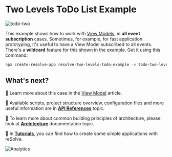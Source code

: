 # **Two Levels ToDo List Example**

![todo-two](https://user-images.githubusercontent.com/19663260/41165183-af6e4f02-6b45-11e8-9494-38aace0c518e.png)

This example shows how to work with [View Models](https://github.com/reimagined/resolve/blob/master/docs/View%20Model.md), in **all event subscription** cases. Sometimes, for example, for fast application prototyping, it's useful to have a View Model subscribed to all events. There's a **wildcard** feature for this shown in the example. Get it using this command:

```sh
npx create-resolve-app resolve-two-levels-todo-example -e todo-two-levels
```

## What's next?

📑 Learn more about this case in the [View Model](https://github.com/reimagined/resolve/blob/master/docs/View%20Model.md) article.

📑 Available scripts, project structure overview, configuration files and more useful information are in [**API References**](https://github.com/reimagined/resolve/blob/master/docs/API%20References.md) topic.

📑 To learn more about common building principles of architecture, please look at [**Architecture**](https://github.com/reimagined/resolve/blob/master/docs/Architecture.md) documentation topic.

📑 In [**Tutorials**](https://github.com/reimagined/resolve/tree/master/docs/Tutorials), you can find how to create some simple applications with reSolve.

![Analytics](https://ga-beacon.appspot.com/UA-118635726-1/examples-todo-two-levels-readme?pixel)